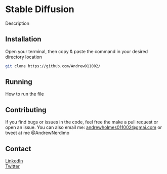 # Stable Diffusion

Description

## Installation

Open your terminal, then copy & paste the command in your desired directory location

```bash
git clone https://github.com/Andrew011002/
```

## Running
How to run the file

## Contributing
If you find bugs or issues in the code, feel free the make a pull request or open an issue. You can also email me: andrewholmes011002@gmai.com or tweet at me @AndrewNerdimo

## Contact
[LinkedIn](https://www.linkedin.com/in/andrewmicholmes/) <br />
[Twitter](https://twitter.com/AndrewNerdimo)
